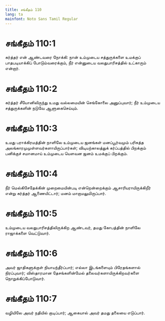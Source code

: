 ```yaml
---
title: சங்கீதம் 110
lang: ta
mainfont: Noto Sans Tamil Regular
---
```


# சங்கீதம் 110:1

கர்த்தர் என் ஆண்டவரை நோக்கி: நான் உம்முடைய சத்துருக்களை உமக்குப் பாதபடியாக்கிப் போடும்வரைக்கும், நீர் என்னுடைய வலதுபாரிசத்தில் உட்காரும் என்றார்.

# சங்கீதம் 110:2

கர்த்தர் சீயோனிலிருந்து உமது வல்லமையின் செங்கோலை அனுப்புவார்; நீர் உம்முடைய சத்துருக்களின் நடுவே ஆளுகைசெய்யும்.

# சங்கீதம் 110:3

உமது பராக்கிரமத்தின் நாளிலே உம்முடைய ஜனங்கள் மனப்பூர்வமும் பரிசுத்த அலங்காரமுமுள்ளவர்களாயிருப்பார்கள்; விடியற்காலத்துக் கர்ப்பத்தில் பிறக்கும் பனிக்குச் சமானமாய் உம்முடைய யெளவன ஜனம் உமக்குப் பிறக்கும்.

# சங்கீதம் 110:4

நீர் மெல்கிசேதேக்கின் முறைமையின்படி என்றென்றைக்கும் ஆசாரியராயிருக்கிறீர் என்று கர்த்தர் ஆணையிட்டார்; மனம் மாறாமலுமிருப்பார்.

# சங்கீதம் 110:5

உம்முடைய வலதுபாரிசத்திலிருக்கிற ஆண்டவர், தமது கோபத்தின் நாளிலே ராஜாக்களை வெட்டுவார்.

# சங்கீதம் 110:6

அவர் ஜாதிகளுக்குள் நியாயந்தீர்ப்பார்; எல்லா இடங்களையும் பிரேதங்களால் நிரப்புவார்; விஸ்தாரமான தேசங்களின்மேல் தலைவர்களாயிருக்கிறவர்களை நொறுக்கிப்போடுவார்.

# சங்கீதம் 110:7

வழியிலே அவர் நதியில் குடிப்பார்; ஆகையால் அவர் தமது தலையை எடுப்பார்.

